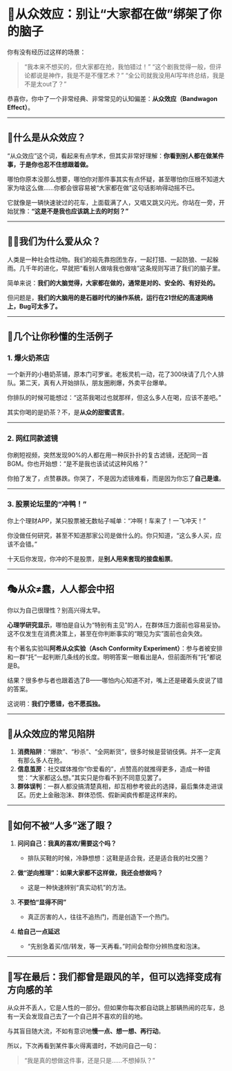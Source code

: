 # 🧠从众效应：别让“大家都在做”绑架了你的脑子


你有没有经历过这样的场景：

> “我本来不想买的，但大家都在抢，我怕错过！”
> “这个剧我觉得一般，但评论都说是神作，我是不是不懂艺术？”
> “全公司就我没用AI写年终总结，我是不是太out了？”

恭喜你，你中了一个非常经典、非常常见的认知偏差：**从众效应（Bandwagon Effect）**。

---

## 🛴什么是从众效应？

“从众效应”这个词，看起来有点学术，但其实非常好理解：**你看到别人都在做某件事，于是你也忍不住想跟着做。**

哪怕你原本没那么想要，哪怕你对那件事其实有点怀疑，甚至哪怕你压根不知道大家为啥这么做……你都会很容易被“大家都在做”这句话影响得动摇不已。

它就像是一辆快速驶过的花车，上面载满了人，又唱又跳又闪光。你站在一旁，开始犹豫：**“这是不是我也应该跳上去的时刻？”**

---

## 🤹‍♂️我们为什么爱从众？

人类是一种社会性动物。我们的祖先靠抱团生存，一起打猎、一起防狼、一起躲雨。几千年的进化，早就把“看别人做啥我也做啥”这条规则写进了我们的脑子里。

简单来说：**我们的大脑觉得，大家都在做的，通常是对的、安全的、有好处的。**

但问题是，**我们的大脑用的是石器时代的操作系统，运行在21世纪的高速网络上，Bug可太多了。**

---

## 🧪几个让你秒懂的生活例子

### 1. 爆火奶茶店

一个新开的小巷奶茶铺，原本门可罗雀。老板灵机一动，花了300块请了几个人排队。第二天，真有人开始排队，朋友圈刷爆，外卖平台爆单。

你排队的时候可能想过：“这茶我喝过也就那样，但这么多人在喝，应该不差吧。”

其实你喝的是奶茶？不，是**从众的甜蜜谎言**。

---

### 2. 网红同款滤镜

你刷短视频，突然发现90%的人都在用一种灰扑扑的复古滤镜，还配同一首BGM。你也开始想：“是不是我也该试试这种风格？”

你拍了发了，点赞暴跌。你哭了，不是因为滤镜难看，而是因为你忘了**自己是谁**。

---

### 3. 股票论坛里的“冲鸭！”

你上个理财APP，某只股票被无数帖子喊单：“冲啊！车来了！一飞冲天！”

你没做任何研究，甚至不知道那家公司是做什么的。你只知道，“这么多人买，应该不会错。”

十天后你发现，你冲的不是股票，是**别人用来套现的接盘船票**。

---

## 🎭从众≠蠢，人人都会中招

你以为自己很理性？别高兴得太早。

**心理学研究显示**，哪怕是自认为“特别有主见”的人，在群体压力面前也容易妥协。这不仅发生在消费决策上，甚至在你判断事实的“眼见为实”面前也会失效。

有个著名实验叫**阿希从众实验（Asch Conformity Experiment）**：参与者被安排和一群“托”一起判断几条线的长度。明明答案一眼看出是A，但前面所有“托”都说是B。

结果？很多参与者也跟着选了B——哪怕内心知道不对，嘴上还是硬着头皮说了错的答案。

这说明：**我们宁愿错，也不愿孤独。**

---

## 🚧从众效应的常见陷阱

1. **消费陷阱**：“爆款”、“秒杀”、“全网断货”，很多时候是营销伎俩。并不一定真有那么多人在抢。
2. **信息茧房**：社交媒体推你“你爱看的”，点赞高的就推得更多，造成一种错觉：“大家都这么想。”其实只是你看不到不同意见罢了。
3. **群体误判**：一群人都没搞清楚真相，却互相参考彼此的选择，最后集体走进误区。历史上金融泡沫、群体恐慌、假新闻疯传都是这样来的。

---

## 🧭如何不被“人多”迷了眼？

1. **问问自己：我真的喜欢/需要这个吗？**

   * 排队买鞋的时候，冷静想想：这鞋是适合我，还是适合我的社交圈？

2. **做“逆向推理”：如果大家都不这样做，我还会想做吗？**

   * 这是一种快速辨别“真实动机”的方法。

3. **不要怕“显得不同”**

   * 真正厉害的人，往往不追热门，而是创造下一个热门。

4. **给自己一点延迟**

   * “先别急着买/信/转发，等一天再看。”时间会帮你分辨热度和泡沫。

---

## 🐑写在最后：我们都曾是跟风的羊，但可以选择变成有方向感的羊

从众并不丢人，它是人性的一部分。但如果你每次都自动跳上那辆热闹的花车，总有一天会发现自己去了一个自己并不喜欢的目的地。

与其盲目随大流，不如有意识地**慢一点、想一想、再行动**。

所以，下次再看到某件事火得离谱时，不妨问自己一句：

> “我是真的想做这件事，还是只是……不想掉队？”
